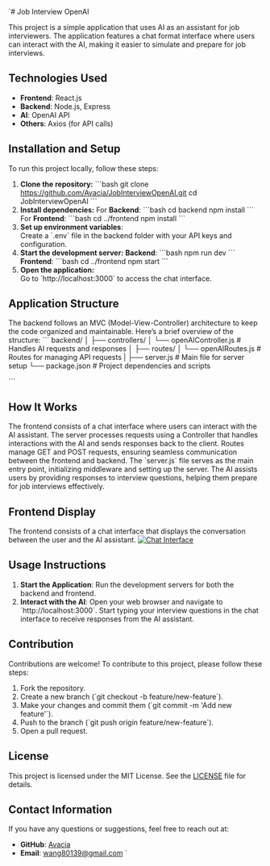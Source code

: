 `# Job Interview OpenAI

This project is a simple application that uses AI as an assistant for job interviewers. The application features a chat format interface where users can interact with the AI, making it easier to simulate and prepare for job interviews. 

## Technologies Used
- **Frontend**: React.js
- **Backend**: Node.js, Express
- **AI**: OpenAI API
- **Others**: Axios (for API calls)

## Installation and Setup
To run this project locally, follow these steps:
1. **Clone the repository:**
   \`\`\`bash
   git clone https://github.com/Avacia/JobInterviewOpenAI.git
   cd JobInterviewOpenAI
   \`\`\`
2. **Install dependencies:**
   For **Backend**:
   \`\`\`bash
   cd backend
   npm install
   \`\`\`
   For **Frontend**:
   \`\`\`bash
   cd ../frontend
   npm install
   \`\`\`
3. **Set up environment variables**:  
   Create a \`.env\` file in the backend folder with your API keys and configuration.
4. **Start the development server:**
   **Backend**:
   \`\`\`bash
   npm run dev
   \`\`\`
   **Frontend**:
   \`\`\`bash
   cd ../frontend
   npm start
   \`\`\`
5. **Open the application:**  
   Go to \`http://localhost:3000\` to access the chat interface.

## Application Structure
The backend follows an MVC (Model-View-Controller) architecture to keep the code organized and maintainable. Here’s a brief overview of the structure:
\`\`\`
backend/
│
├── controllers/
│   └── openAIController.js   # Handles AI requests and responses
│
├── routes/
│   └── openAIRoutes.js       # Routes for managing API requests
|
├── server.js             # Main file for server setup
└── package.json          # Project dependencies and scripts

\`\`\`
## How It Works
The frontend consists of a chat interface where users can interact with the AI assistant. The server processes requests using a Controller that handles interactions with the AI and sends responses back to the client. Routes manage GET and POST requests, ensuring seamless communication between the frontend and backend. The \`server.js\` file serves as the main entry point, initializing middleware and setting up the server. The AI assists users by providing responses to interview questions, helping them prepare for job interviews effectively.

## Frontend Display
The frontend consists of a chat interface that displays the conversation between the user and the AI assistant.
[![Chat Interface](https://youtu.be/y1axMhLLNW8)](https://youtu.be/y1axMhLLNW8)

## Usage Instructions
1. **Start the Application**: Run the development servers for both the backend and frontend.
2. **Interact with the AI**: Open your web browser and navigate to \`http://localhost:3000\`. Start typing your interview questions in the chat interface to receive responses from the AI assistant.

## Contribution
Contributions are welcome! To contribute to this project, please follow these steps:
1. Fork the repository.
2. Create a new branch (\`git checkout -b feature/new-feature\`).
3. Make your changes and commit them (\`git commit -m 'Add new feature'\`).
4. Push to the branch (\`git push origin feature/new-feature\`).
5. Open a pull request.

## License
This project is licensed under the MIT License. See the [LICENSE](LICENSE) file for details.

## Contact Information
If you have any questions or suggestions, feel free to reach out at:
- **GitHub**: [Avacia](https://github.com/Avacia)
- **Email**: wang80139@gmail.com
`
